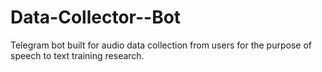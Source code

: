 # Data-Collector--Bot
Telegram bot  built for audio data collection from users for the purpose of speech to text training research.
